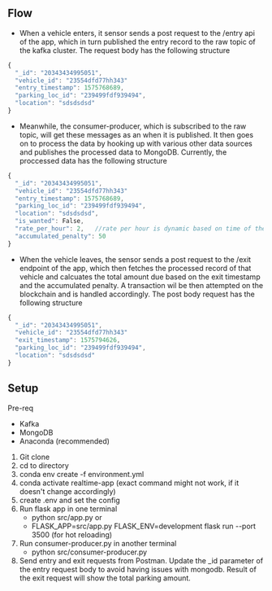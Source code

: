 ## Flow

- When a vehicle enters, it sensor sends a post request to the /entry api of the app, which in turn published the entry record to the raw topic of the kafka cluster. The request body has the following structure
```javascript
{
  "_id": "20343434995051",
  "vehicle_id": "23554dfd77hh343"
  "entry_timestamp": 1575768689,
  "parking_loc_id": "239499fdf939494",
  "location": "sdsdsdsd"
}
```
- Meanwhile, the consumer-producer, which is subscribed to the raw topic, will get these messages as an when it is published. It then goes on to process the data by hooking up with various other data sources and publishes the processed data to MongoDB. Currently, the proccessed data has the following structure
```javascript
{
  "_id": "20343434995051",
  "vehicle_id": "23554dfd77hh343"
  "entry_timestamp": 1575768689,
  "parking_loc_id": "239499fdf939494",
  "location": "sdsdsdsd",
  "is_wanted": False,
  "rate_per_hour": 2,   //rate per hour is dynamic based on time of the day and location
  "accumulated_penalty": 50
}
```
- When the vehicle leaves, the sensor sends a post request to the /exit endpoint of the app, which then fetches the processed record of that vehicle and calcuates the total amount due based on the exit timestamp and the accumulated penalty. A transaction wil be then attempted on the blockchain and is handled accordingly. The post body request has the following structure
```javascript
{
  "_id": "20343434995051",
  "vehicle_id": "23554dfd77hh343"
  "exit_timestamp": 1575794626,
  "parking_loc_id": "239499fdf939494",
  "location": "sdsdsdsd"
}
```

## Setup

Pre-req
- Kafka
- MongoDB
- Anaconda (recommended)

1. Git clone
2. cd to directory
3. conda env create -f environment.yml
4. conda activate realtime-app (exact command might not work, if it doesn't change accordingly)
5. create .env and set the config
6. Run flask app in one terminal
   - python src/app.py or
   - FLASK_APP=src/app.py FLASK_ENV=development flask run --port 3500 (for hot reloading)
7. Run consumer-producer.py in another terminal
   - python src/consumer-producer.py
8. Send entry and exit requests from Postman. Update the _id parameter of the entry request body to avoid having issues with mongodb. Result of the exit request will show the total parking amount.
